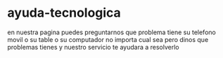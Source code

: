 # ayuda-tecnologica
en nuestra pagina puedes preguntarnos que problema tiene su telefono movil o su table o su computador no importa cual sea pero dinos que problemas tienes y nuestro servicio te ayudara a resolverlo
